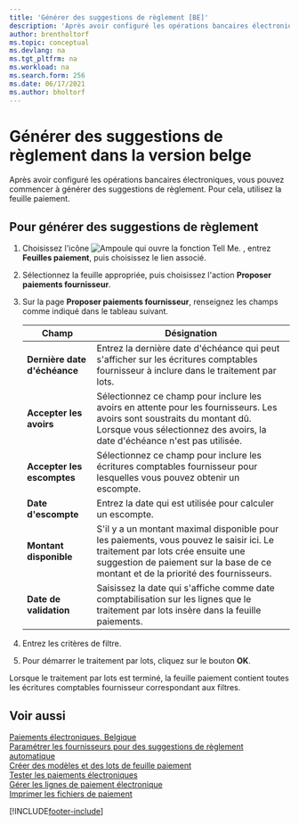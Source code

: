 ```yaml
---
title: 'Générer des suggestions de règlement [BE]'
description: 'Après avoir configuré les opérations bancaires électroniques, vous pouvez commencer à générer des suggestions de règlement. Pour cela, utilisez la feuille paiement.'
author: brentholtorf
ms.topic: conceptual
ms.devlang: na
ms.tgt_pltfrm: na
ms.workload: na
ms.search.form: 256
ms.date: 06/17/2021
ms.author: bholtorf
---
```

# Générer des suggestions de règlement dans la version belge
Après avoir configuré les opérations bancaires électroniques, vous pouvez commencer à générer des suggestions de règlement. Pour cela, utilisez la feuille paiement.  

## Pour générer des suggestions de règlement  

1.  Choisissez l'icône ![Ampoule qui ouvre la fonction Tell Me.](../../media/ui-search/search_small.png "Dites-moi ce que vous voulez faire") , entrez **Feuilles paiement**, puis choisissez le lien associé.  
2.  Sélectionnez la feuille appropriée, puis choisissez l'action **Proposer paiements fournisseur**.  
3.  Sur la page **Proposer paiements fournisseur**, renseignez les champs comme indiqué dans le tableau suivant.  

    |Champ|Désignation|  
    |---------------------------------|---------------------------------------|  
    |**Dernière date d'échéance**|Entrez la dernière date d'échéance qui peut s'afficher sur les écritures comptables fournisseur à inclure dans le traitement par lots.|  
    |**Accepter les avoirs**|Sélectionnez ce champ pour inclure les avoirs en attente pour les fournisseurs. Les avoirs sont soustraits du montant dû. Lorsque vous sélectionnez des avoirs, la date d'échéance n'est pas utilisée.|  
    |**Accepter les escomptes**|Sélectionnez ce champ pour inclure les écritures comptables fournisseur pour lesquelles vous pouvez obtenir un escompte.|  
    |**Date d'escompte**|Entrez la date qui est utilisée pour calculer un escompte.|  
    |**Montant disponible**|S'il y a un montant maximal disponible pour les paiements, vous pouvez le saisir ici. Le traitement par lots crée ensuite une suggestion de paiement sur la base de ce montant et de la priorité des fournisseurs.|  
    |**Date de validation**|Saisissez la date qui s'affiche comme date comptabilisation sur les lignes que le traitement par lots insère dans la feuille paiements.|  

4.  Entrez les critères de filtre.  
5.  Pour démarrer le traitement par lots, cliquez sur le bouton **OK**.  

Lorsque le traitement par lots est terminé, la feuille paiement contient toutes les écritures comptables fournisseur correspondant aux filtres.  

## Voir aussi  
 [Paiements électroniques, Belgique](belgian-electronic-payments.md)   
 [Paramétrer les fournisseurs pour des suggestions de règlement automatique](how-to-set-up-vendors-for-automatic-payment-suggestions.md)   
 [Créer des modèles et des lots de feuille paiement](how-to-create-payment-journal-templates-and-batches.md)   
 [Tester les paiements électroniques](how-to-test-electronic-payments.md)   
 [Gérer les lignes de paiement électronique](/dynamics365/business-central/LocalFunctionality/Belgium/belgian-electronic-payments)   
 [Imprimer les fichiers de paiement](how-to-print-payment-files.md)


[!INCLUDE[footer-include](../../includes/footer-banner.md)]
